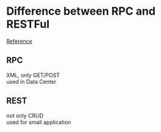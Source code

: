 # Difference between RPC and RESTFul

[Reference](https://www.smashingmagazine.com/2016/09/understanding-rest-and-rpc-for-http-apis/)

## RPC

XML, only GET/POST  
used in Data Center  

## REST

not only CRUD  
used for small application  
